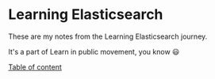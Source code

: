 # Learning Elasticsearch

These are my notes from the Learning Elasticsearch journey.

It's a part of Learn in public movement, you know 😃

[Table of content](toc.md)

